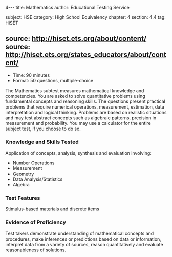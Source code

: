 4---
title: Mathematics
author: Educational Testing Service

subject: HSE
category: High School Equivalency
chapter: 4
section: 4.4
tag: HiSET

source: http://hiset.ets.org/about/content/
source: http://hiset.ets.org/states_educators/about/content/
---
  * Time: 90 minutes
  * Format: 50 questions, multiple-choice

The Mathematics subtest measures mathematical knowledge and competencies. You are asked to solve quantitative problems using fundamental concepts and reasoning skills. The questions present practical problems that require numerical operations, measurement, estimation, data interpretation and logical thinking. Problems are based on realistic situations and may test abstract concepts such as algebraic patterns, precision in measurement and probability. You may use a calculator for the entire subject test, if you choose to do so.

### Knowledge and Skills Tested

Application of concepts, analysis, synthesis and evaluation involving:

  * Number Operations
  * Measurement
  * Geometry
  * Data Analysis/Statistics
  * Algebra

### Test Features

Stimulus-based materials and discrete items

### Evidence of Proficiency

Test takers demonstrate understanding of mathematical concepts and procedures, make inferences or predictions based on data or information, interpret data from a variety of sources, reason quantitatively and evaluate reasonableness of solutions.

